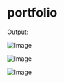 # portfolio

Output:

![Image](https://github.com/user-attachments/assets/832c9652-ecd9-4db9-b7fe-045111fbae66)


![Image](https://github.com/user-attachments/assets/72ed6144-3ace-4081-a394-07494670315d)


![Image](https://github.com/user-attachments/assets/6ddc6969-a39f-4529-b640-c914b608aa62)
